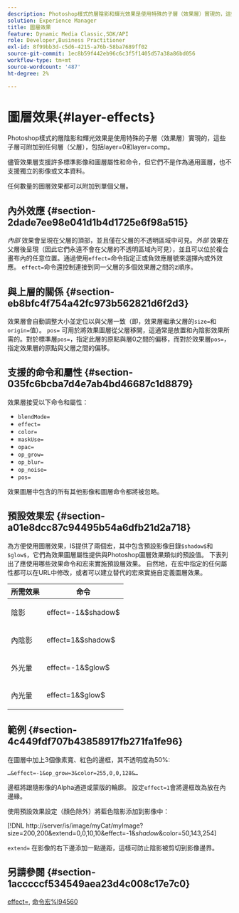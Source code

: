 ```yaml
---
description: Photoshop樣式的層陰影和輝光效果是使用特殊的子層（效果層）實現的，這些子層可附加到任何層（父層），包括layer=0和layer=comp。
solution: Experience Manager
title: 圖層效果
feature: Dynamic Media Classic,SDK/API
role: Developer,Business Practitioner
exl-id: 8f99bb3d-c5d6-4215-a76b-58ba7689ff02
source-git-commit: 1ec8b59f442eb96c6c3f5f1405d57a38a86bd056
workflow-type: tm+mt
source-wordcount: '487'
ht-degree: 2%

---
```


# 圖層效果{#layer-effects}

Photoshop樣式的層陰影和輝光效果是使用特殊的子層（效果層）實現的，這些子層可附加到任何層（父層），包括layer=0和layer=comp。

儘管效果層支援許多標準影像和圖層屬性和命令，但它們不是作為通用圖層，也不支援獨立的影像或文本資料。

任何數量的圖層效果都可以附加到單個父層。

## 內外效應 {#section-2dade7ee98e041d1b4d1725e6f98a515}

*內部* 效果會呈現在父層的頂部，並且僅在父層的不透明區域中可見。*外部* 效果在父層後呈現（因此它們永遠不會在父層的不透明區域內可見），並且可以位於複合畫布內的任意位置。通過使用`effect=`命令指定正或負效應層號來選擇內或外效應。 `effect=`命令還控制連接到同一父層的多個效果層之間的z順序。

## 與上層的關係 {#section-eb8bfc4f754a42fc973b562821d6f2d3}

效果層會自動調整大小並定位以與父層一致（即，效果層繼承父層的`size=`和`origin=`值）。 `pos=` 可用於將效果圖層從父層移開，這通常是放置和內陰影效果所需的。對於標準層`pos=`，指定此層的原點與層0之間的偏移，而對於效果層`pos=`，指定效果層的原點與父層之間的偏移。

## 支援的命令和屬性 {#section-035fc6bcba7d4e7ab4bd46687c1d8879}

效果層接受以下命令和屬性：

* `blendMode=`
* `effect=`
* `color=`
* `maskUse=`
* `opac=`
* `op_grow=`
* `op_blur=`
* `op_noise=`
* `pos=`

效果圖層中包含的所有其他影像和圖層命令都將被忽略。

## 預設效果宏 {#section-a01e8dcc87c94495b54a6dfb21d2a718}

為方便使用圖層效果，IS提供了兩個宏，其中包含預設影像目錄`$shadow$`和`$glow$`，它們為效果圖層屬性提供與Photoshop圖層效果類似的預設值。 下表列出了應使用哪些效果命令和宏來實施預設層效果。 自然地，在宏中指定的任何屬性都可以在URL中修改，或者可以建立替代的宏來實施自定義圖層效果。

<table id="table_8089C41AD1F24223A58C7DD8F4DDF73C"> 
 <thead> 
  <tr> 
   <th class="entry"> <b> 所需效果</b> </th> 
   <th class="entry"> <b> 命令</b> </th> 
  </tr> 
 </thead>
 <tbody> 
  <tr> 
   <td> <p> 陰影 </p> </td> 
   <td> <p> <span class="codeph"> effect=-1&amp;$shadow$</span> </p> </td> 
  </tr> 
  <tr> 
   <td> <p> 內陰影 </p> </td> 
   <td> <p> <span class="codeph"> effect=1&amp;$shadow$</span> </p> </td> 
  </tr> 
  <tr> 
   <td> <p> 外光暈 </p> </td> 
   <td> <p> <span class="codeph"> effect=-1&amp;$glow$</span> </p> </td> 
  </tr> 
  <tr> 
   <td> <p> 內光暈 </p> </td> 
   <td> <p> <span class="codeph"> effect=1&amp;$glow$</span> </p> </td> 
  </tr> 
 </tbody> 
</table>

## 範例 {#section-4c449fdf707b43858917fb271fa1fe96}

在圖層中加上3個像素寬、紅色的邊框，其不透明度為50%:

`…&effect=-1&op_grow=3&color=255,0,0,128&…`

邊框將跟隨影像的Alpha通道或蒙版的輪廓。 設定`effect=1`會將邊框改為放在內邊緣。

使用預設效果設定（顏色除外）將藍色陰影添加到影像中：

[!DNL http://server/is/image/myCat/myImage?size=200,200&extend=0,0,10,10&effect=-1&$shadow$&color=50,143,254]

`extend=` 在影像的右下邊添加一點邊距，這樣可防止陰影被剪切到影像邊界。

## 另請參閱 {#section-1acccccf534549aea23d4c008c17e7c0}

[effect=](../../../../../is-api/http-ref/image-serving-api-ref/c-http-protocol-reference/c-command-reference/r-effect.md#reference-b1296c4afed047fb921bbc1e33752135), [命令宏%l94560](../../../../../is-api/http-ref/image-serving-api-ref/c-http-protocol-reference/c-syntax-and-features/r-is-http-command-macros.md#reference-ea2a9571c65a46da83eca27d0013cbf9)
